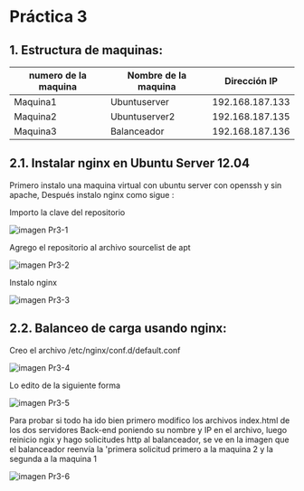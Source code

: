 # Práctica 3

## 1. Estructura de  maquinas:

numero de la maquina|Nombre de la maquina | Dirección IP
-----------|------------ | -------------
Maquina1 | Ubuntuserver | 192.168.187.133
Maquina2 | Ubuntuserver2 | 192.168.187.135
Maquina3 | Balanceador	|	192.168.187.136

## 2.1. Instalar nginx en Ubuntu Server 12.04

Primero instalo una maquina virtual  con ubuntu server con openssh y sin apache, Después instalo nginx  como sigue :

Importo la  clave del repositorio 

![imagen Pr3-1]()

Agrego  el repositorio al archivo sourcelist de apt

![imagen Pr3-2]()

Instalo nginx

![imagen Pr3-3]()

## 2.2. Balanceo de carga usando nginx:

Creo el archivo /etc/nginx/conf.d/default.conf 

![imagen Pr3-4]()

Lo edito de la siguiente forma 

![imagen Pr3-5]()

Para probar si todo ha ido bien primero modifico los archivos index.html de los dos servidores Back-end  poniendo su nombre y IP en el archivo, luego reinicio ngix y hago solicitudes http al balanceador, se ve en la imagen que el balanceador reenvía la 'primera solicitud primero a la maquina 2 y la segunda a la maquina 1

![imagen Pr3-6]()


